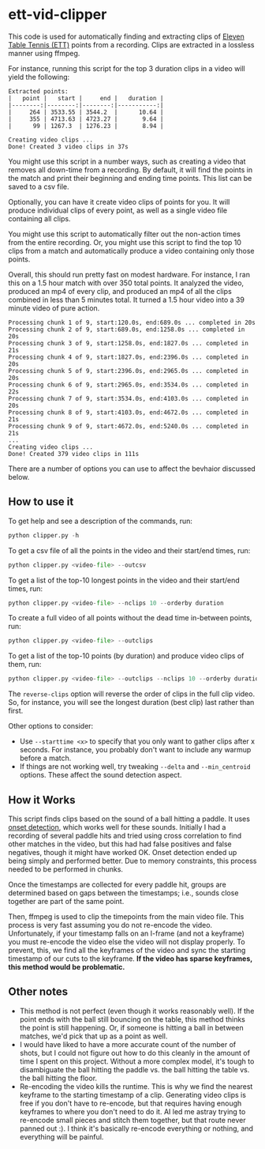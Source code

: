 # ett-vid-clipper

This code is used for automatically finding and extracting clips of [Eleven Table Tennis (ETT)](https://elevenvr.com/en/) points from a recording. Clips are extracted in a lossless manner using ffmpeg.

For instance, running this script for the top 3 duration clips in a video will yield the following:
```
Extracted points:
|   point |   start |     end |   duration |
|--------:|--------:|--------:|-----------:|
|     264 | 3533.55 | 3544.2  |      10.64 |
|     355 | 4713.63 | 4723.27 |       9.64 |
|      99 | 1267.3  | 1276.23 |       8.94 |

Creating video clips ...
Done! Created 3 video clips in 37s
```


You might use this script in a number ways, such as creating a video that removes all down-time from a recording. By default, it will find the points in the match and print their beginning and ending time points. This list can be saved to a csv file.

Optionally, you can have it create video clips of points for you. It will produce individual clips of every point, as well as a single video file containing all clips.

You might use this script to automatically filter out the non-action times from the entire recording. Or, you might use this script to find the top 10 clips from a match and automatically produce a video containing only those points.

Overall, this should run pretty fast on modest hardware. For instance, I ran this on a 1.5 hour match with over 350 total points. It analyzed the video, produced an mp4 of every clip, and produced an mp4 of all the clips combined in less than 5 minutes total. It turned a 1.5 hour video into a 39 minute video of pure action.
```
Processing chunk 1 of 9, start:120.0s, end:689.0s ... completed in 20s
Processing chunk 2 of 9, start:689.0s, end:1258.0s ... completed in 20s
Processing chunk 3 of 9, start:1258.0s, end:1827.0s ... completed in 21s
Processing chunk 4 of 9, start:1827.0s, end:2396.0s ... completed in 20s
Processing chunk 5 of 9, start:2396.0s, end:2965.0s ... completed in 20s
Processing chunk 6 of 9, start:2965.0s, end:3534.0s ... completed in 22s
Processing chunk 7 of 9, start:3534.0s, end:4103.0s ... completed in 20s
Processing chunk 8 of 9, start:4103.0s, end:4672.0s ... completed in 21s
Processing chunk 9 of 9, start:4672.0s, end:5240.0s ... completed in 21s
...
Creating video clips ...
Done! Created 379 video clips in 111s
```

There are a number of options you can use to affect the bevhaior discussed below.

## How to use it

To get help and see a description of the commands, run:
```python
python clipper.py -h
```

To get a csv file of all the points in the video and their start/end times, run:
```python
python clipper.py <video-file> --outcsv
```

To get a list of the top-10 longest points in the video and their start/end times, run:
```python
python clipper.py <video-file> --nclips 10 --orderby duration
```

To create a full video of all points without the dead time in-between points, run:
```python
python clipper.py <video-file> --outclips
```

To get a list of the top-10 points (by duration) and produce video clips of them, run:
```python
python clipper.py <video-file> --outclips --nclips 10 --orderby duration --reverse-clips
```
The `reverse-clips` option will reverse the order of clips in the full clip video. So, for instance, you will see the longest duration (best clip) last rather than first.

Other options to consider:
* Use `--starttime <x>` to specify that you only want to gather clips after x seconds. For instance, you probably don't want to include any warmup before a match.
* If things are not working well, try tweaking `--delta` and `--min_centroid` options. These affect the sound detection aspect.


## How it Works

This script finds clips based on the sound of a ball hitting a paddle. It uses [onset detection](librosa.onset.onset_detect), which works well for these sounds. Initially I had a recording of several paddle hits and tried using cross correlation to find other matches in the video, but this had had false positives and false negatives, though it might have worked OK. Onset detection ended up being simply and performed better. Due to memory constraints, this process needed to be performed in chunks.

Once the timestamps are collected for every paddle hit, groups are determined based on gaps between the timestamps; i.e., sounds close together are part of the same point.

Then, ffmpeg is used to clip the timepoints from the main video file. This process is very fast assuming you do not re-encode the video. Unfortunately, if your timestamp falls on an I-frame (and not a keyframe) you must re-encode the video else the video will not display properly. To prevent, this, we find all the keyframes of the video and sync the starting timestamp of our cuts to the keyframe. **If the video has sparse keyframes, this method would be problematic.**

## Other notes

* This method is not perfect (even though it works reasonably well). If the point ends with the ball still bouncing on the table, this method thinks the point is still happening. Or, if someone is hitting a ball in between matches, we'd pick that up as a point as well.
* I would have liked to have a more accurate count of the number of shots, but I could not figure out how to do this cleanly in the amount of time I spent on this project. Without a more complex model, it's tough to disambiguate the ball hitting the paddle vs. the ball hitting the table vs. the ball hitting the floor.
* Re-encoding the video kills the runtime. This is why we find the nearest keyframe to the starting timestamp of a clip. Generating video clips is free if you don't have to re-encode, but that requires having enough keyframes to where you don't need to do it. AI led me astray trying to re-encode small pieces and stitch them together, but that route never panned out :). I think it's basically re-encode everything or nothing, and everything will be painful.